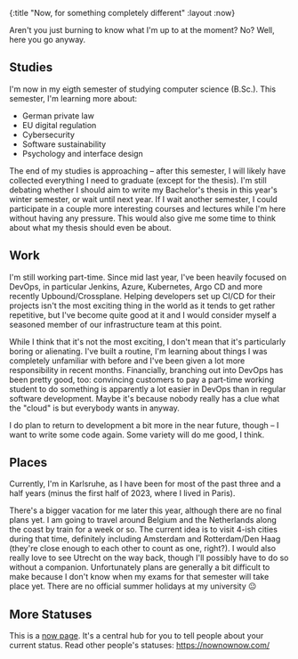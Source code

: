 {:title "Now, for something completely different"
 :layout :now}
 
Aren't you just burning to know what I'm up to at the moment? No? Well, here you go anyway.

## Studies 

I'm now in my eigth semester of studying computer science (B.Sc.). This semester, I'm learning more about:

- German private law
- EU digital regulation
- Cybersecurity
- Software sustainability
- Psychology and interface design

The end of my studies is approaching – after this semester, I will likely have collected everything I need to graduate (except for the thesis). I'm still debating whether I should aim to write my Bachelor's thesis in this year's winter semester, or wait until next year. If I wait another semester, I could participate in a couple more interesting courses and lectures while I'm here without having any pressure. This would also give me some time to think about what my thesis should even be about.

## Work

I'm still working part-time. Since mid last year, I've been heavily focused on DevOps, in particular Jenkins, Azure, Kubernetes, Argo CD and more recently Upbound/Crossplane. Helping developers set up CI/CD for their projects isn't the most exciting thing in the world as it tends to get rather repetitive, but I've become quite good at it and I would consider myself a seasoned member of our infrastructure team at this point.

While I think that it's not the most exciting, I don't mean that it's particularly boring or alienating. I've built a routine, I'm learning about things I was completely unfamiliar with before and I've been given a lot more responsibility in recent months. Financially, branching out into DevOps has been pretty good, too: convincing customers to pay a part-time working student to do something is apparently a lot easier in DevOps than in regular software development. Maybe it's because nobody really has a clue what the "cloud" is but everybody wants in anyway. 

I do plan to return to development a bit more in the near future, though – I want to write some code again. Some variety will do me good, I think. 

## Places

Currently, I'm in Karlsruhe, as I have been for most of the past three and a half years (minus the first half of 2023, where I lived in Paris).

There's a bigger vacation for me later this year, although there are no final plans yet. I am going to travel around Belgium and the Netherlands along the coast by train for a week or so. The current idea is to visit 4-ish cities during that time, definitely including Amsterdam and Rotterdam/Den Haag (they're close enough to each other to count as one, right?). I would also really love to see Utrecht on the way back, though I'll possibly have to do so without a companion. Unfortunately plans are generally a bit difficult to make because I don't know when my exams for that semester will take place yet. There are no official summer holidays at my university 😐

## More Statuses

This is a [now page](https://nownownow.com/about). It's a central hub for you to tell people about your current status. Read other people's statuses: <https://nownownow.com/> 
 

